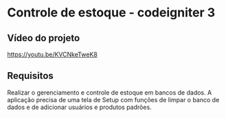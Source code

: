 # Controle de estoque - codeigniter 3

## Vídeo do projeto
https://youtu.be/KVCNkeTweK8

## Requisitos
Realizar o gerenciamento e controle de estoque em bancos de dados. A aplicação precisa de uma tela de Setup com funções de limpar o banco de dados e de adicionar usuários e produtos padrões.
